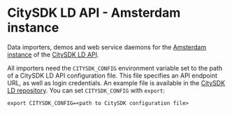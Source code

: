 # CitySDK LD API - Amsterdam instance

Data importers, demos and web service daemons for the [Amsterdam instance](http://api.citysdk.waag.org) of the [CitySDK LD API](https://github.com/waagsociety/citysdk-ld).

All importers need the `CITYSDK_CONFIG` environment variable set to the path of a CitySDK LD API configuration file. This file specifies an API endpoint URL, as well as login credentials. An example file is available in the [CitySDK LD repository](https://github.com/waagsociety/citysdk-ld/blob/master/config.example.json). You can set `CITYSDK_CONFIG` with `export`:

    export CITYSDK_CONFIG=<path to CitySDK configuration file>
